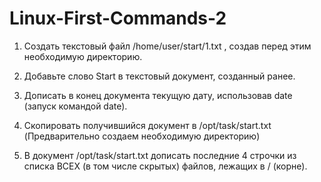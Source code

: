 # Linux-First-Commands-2

  1. Создать текстовый файл /home/user/start/1.txt , создав перед этим необходимую директорию.

  2. Добавьте слово Start в текстовый документ, созданный ранее.

  3. Дописать в конец документа текущую дату, использовав date (запуск командой date).

  4. Скопировать получившийся документ в /opt/task/start.txt (Предварительно создаем необходимую директорию)

  5. В документ /opt/task/start.txt дописать последние 4 строчки из списка ВСЕХ (в том числе скрытых) файлов, лежащих в / (корне).
